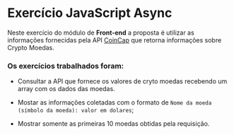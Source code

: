 # Exercício JavaScript Async

Neste exercício do módulo de **Front-end** a proposta é utilizar as informações fornecidas pela API [CoinCap](https://docs.coincap.io/) que retorna informações sobre Crypto Moedas. 


### Os exercícios trabalhados foram:

- Consultar a API que fornece os valores de cryto moedas recebendo um array com os dados das moedas.

- Mostar as informações coletadas com o formato de `Nome da moeda (símbolo da moeda): valor em dolares`;

- Mostrar somente as primeiras 10 moedas obtidas pela requisição.

